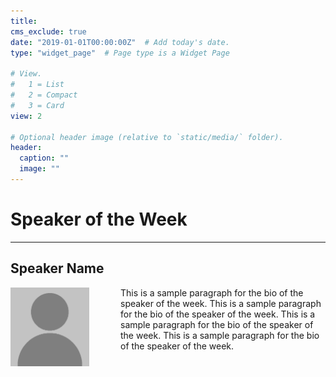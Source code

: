 ```yaml
---
title: 
cms_exclude: true
date: "2019-01-01T00:00:00Z"  # Add today's date.
type: "widget_page"  # Page type is a Widget Page

# View.
#   1 = List
#   2 = Compact
#   3 = Card
view: 2

# Optional header image (relative to `static/media/` folder).
header:
  caption: ""
  image: ""
---
```


# Speaker of the Week #
___
## Speaker Name ##


<img style = "float:left; padding-right: 50px" src="images/nobody.png" width="25%"> <p padding-left = "5px">This is a sample paragraph for the bio of the speaker of the week. This is a sample paragraph for the bio of the speaker of the week. This is a sample paragraph for the bio of the speaker of the week. This is a sample paragraph for the bio of the speaker of the week.</p> 

